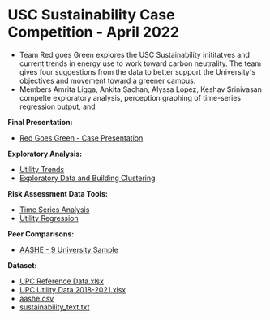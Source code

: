 # USC Sustainability Case Competition - April 2022

- Team Red goes Green explores the USC Sustainability inititatves and current trends in energy use to work toward carbon neutrality. The team gives four suggestions from the data to better support the University's objectives and movement toward a greener campus.
- Members Amrita Ligga, Ankita Sachan, Alyssa Lopez, Keshav Srinivasan compelte exploratory analysis, perception graphing of time-series regression output, and 

**Final Presentation:**
- [Red Goes Green - Case Presentation](https://github.com/lopezaly/Sustainability_case_comp/blob/main/Team%20Red%20goes%20Green.pdf)

**Exploratory Analysis:**
- [Utility Trends](https://github.com/lopezaly/Sustainability_case_comp/blob/main/Case_Comp_Trends.ipynb)
- [Exploratory Data and Building Clustering](https://github.com/lopezaly/Sustainability_case_comp/blob/main/Case_Comp_EDA_Clusters.ipynb)

**Risk Assessment Data Tools:**
- [Time Series Analysis](https://github.com/lopezaly/Sustainability_case_comp/blob/main/Case%20Comp%20Time%20Series%20(1).R)
- [Utility Regression](https://github.com/lopezaly/Sustainability_case_comp/blob/main/MSBA%20Sustainability%20Comp%20(1).Rmd)


**Peer Comparisons:**
- [AASHE - 9 University Sample](https://github.com/lopezaly/Sustainability_case_comp/blob/main/aashe.ipynb)


**Dataset:**
- [UPC Reference Data.xlsx](https://github.com/lopezaly/Sustainability_case_comp/blob/main/UPC%20Reference%20Data.xlsx)
- [UPC Utility Data 2018-2021.xlsx](https://github.com/lopezaly/Sustainability_case_comp/blob/main/UPC%20Utility%20Data%202018-2021.xlsx)
- [aashe.csv](https://github.com/lopezaly/Sustainability_case_comp/blob/main/aashe.csv)
- [sustainability_text.txt](https://github.com/lopezaly/Sustainability_case_comp/blob/main/sustainability_plan.txt)

